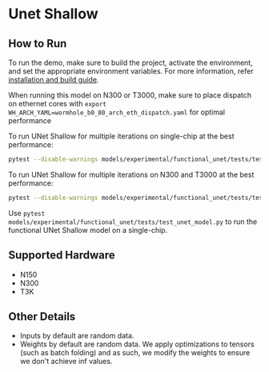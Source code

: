 # Unet Shallow

## How to Run

To run the demo, make sure to build the project, activate the environment, and set the appropriate environment variables.
For more information, refer [installation and build guide](https://docs.tenstorrent.com/tt-metalium/latest/get_started/get_started.html#install-and-build).

When running this model on N300 or T3000, make sure to place dispatch on ethernet cores with `export WH_ARCH_YAML=wormhole_b0_80_arch_eth_dispatch.yaml` for optimal performance

To run UNet Shallow for multiple iterations on single-chip at the best performance:

```sh
pytest --disable-warnings models/experimental/functional_unet/tests/test_unet_trace.py::test_unet_trace_2cq
```

To run UNet Shallow for multiple iterations on N300 and T3000 at the best performance:

```sh
pytest --disable-warnings models/experimental/functional_unet/tests/test_unet_trace.py::test_unet_trace_2cq_multi_device
````

Use `pytest models/experimental/functional_unet/tests/test_unet_model.py` to run the functional UNet Shallow model on a single-chip.

## Supported Hardware

- N150
- N300
- T3K

## Other Details

- Inputs by default are random data.
- Weights by default are random data. We apply optimizations to tensors (such as batch folding) and as such, we modify the weights to ensure we don't achieve inf values.
